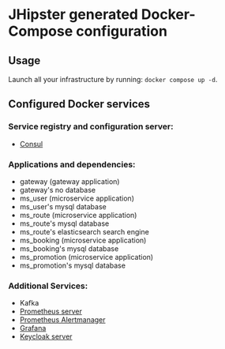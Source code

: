 # JHipster generated Docker-Compose configuration

## Usage

Launch all your infrastructure by running: `docker compose up -d`.

## Configured Docker services

### Service registry and configuration server:

- [Consul](http://localhost:8500)

### Applications and dependencies:

- gateway (gateway application)
- gateway's no database
- ms_user (microservice application)
- ms_user's mysql database
- ms_route (microservice application)
- ms_route's mysql database
- ms_route's elasticsearch search engine
- ms_booking (microservice application)
- ms_booking's mysql database
- ms_promotion (microservice application)
- ms_promotion's mysql database

### Additional Services:

- Kafka
- [Prometheus server](http://localhost:9090)
- [Prometheus Alertmanager](http://localhost:9093)
- [Grafana](http://localhost:3000)
- [Keycloak server](http://localhost:9080)
